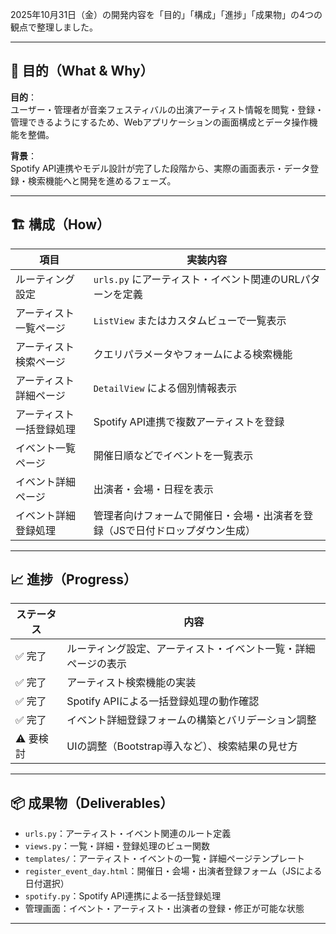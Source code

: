 2025年10月31日（金）の開発内容を「目的」「構成」「進捗」「成果物」の4つの観点で整理しました。

---

## 🧭 目的（What & Why）

**目的**：  
ユーザー・管理者が音楽フェスティバルの出演アーティスト情報を閲覧・登録・管理できるようにするため、Webアプリケーションの画面構成とデータ操作機能を整備。

**背景**：  
Spotify API連携やモデル設計が完了した段階から、実際の画面表示・データ登録・検索機能へと開発を進めるフェーズ。

---

## 🏗️ 構成（How）

| 項目 | 実装内容 |
|------|----------|
| ルーティング設定 | `urls.py` にアーティスト・イベント関連のURLパターンを定義 |
| アーティスト一覧ページ | `ListView` またはカスタムビューで一覧表示 |
| アーティスト検索ページ | クエリパラメータやフォームによる検索機能 |
| アーティスト詳細ページ | `DetailView` による個別情報表示 |
| アーティスト一括登録処理 | Spotify API連携で複数アーティストを登録 |
| イベント一覧ページ | 開催日順などでイベントを一覧表示 |
| イベント詳細ページ | 出演者・会場・日程を表示 |
| イベント詳細登録処理 | 管理者向けフォームで開催日・会場・出演者を登録（JSで日付ドロップダウン生成） |

---

## 📈 進捗（Progress）

| ステータス | 内容 |
|------------|------|
| ✅ 完了 | ルーティング設定、アーティスト・イベント一覧・詳細ページの表示 |
| ✅ 完了 | アーティスト検索機能の実装 |
| ✅ 完了 | Spotify APIによる一括登録処理の動作確認 |
| ✅ 完了 | イベント詳細登録フォームの構築とバリデーション調整 |
| ⚠️ 要検討 | UIの調整（Bootstrap導入など）、検索結果の見せ方 |

---

## 📦 成果物（Deliverables）

- `urls.py`：アーティスト・イベント関連のルート定義
- `views.py`：一覧・詳細・登録処理のビュー関数
- `templates/`：アーティスト・イベントの一覧・詳細ページテンプレート
- `register_event_day.html`：開催日・会場・出演者登録フォーム（JSによる日付選択）
- `spotify.py`：Spotify API連携による一括登録処理
- 管理画面：イベント・アーティスト・出演者の登録・修正が可能な状態

---

